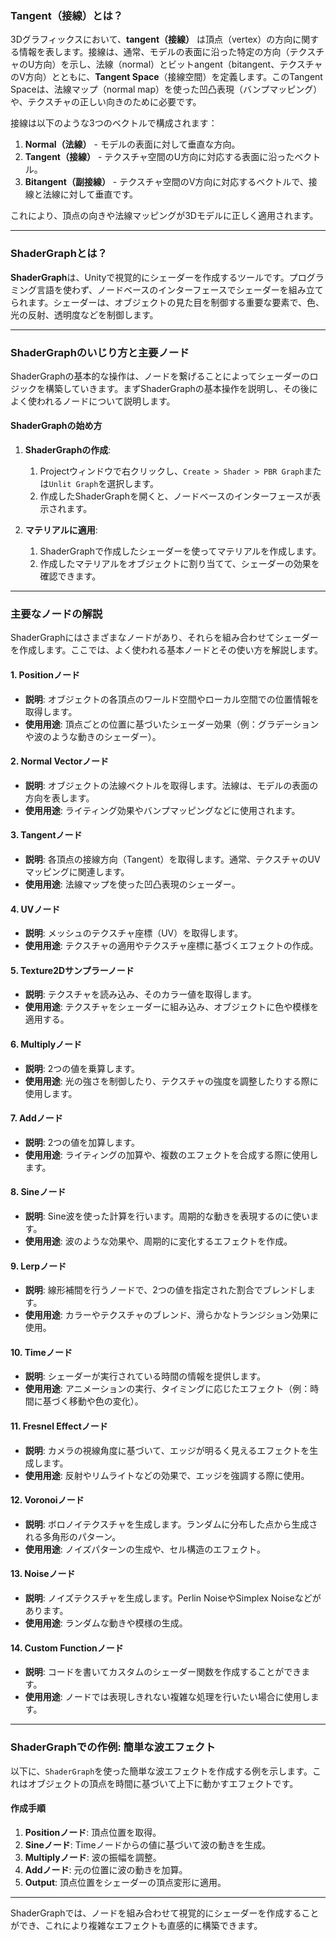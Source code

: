 ### Tangent（接線）とは？
3Dグラフィックスにおいて、**tangent（接線）** は頂点（vertex）の方向に関する情報を表します。接線は、通常、モデルの表面に沿った特定の方向（テクスチャのU方向）を示し、法線（normal）とビットangent（bitangent、テクスチャのV方向）とともに、**Tangent Space**（接線空間）を定義します。このTangent Spaceは、法線マップ（normal map）を使った凹凸表現（バンプマッピング）や、テクスチャの正しい向きのために必要です。

接線は以下のような3つのベクトルで構成されます：
1. **Normal（法線）** - モデルの表面に対して垂直な方向。
2. **Tangent（接線）** - テクスチャ空間のU方向に対応する表面に沿ったベクトル。
3. **Bitangent（副接線）** - テクスチャ空間のV方向に対応するベクトルで、接線と法線に対して垂直です。

これにより、頂点の向きや法線マッピングが3Dモデルに正しく適用されます。

---

### ShaderGraphとは？

**ShaderGraph**は、Unityで視覚的にシェーダーを作成するツールです。プログラミング言語を使わず、ノードベースのインターフェースでシェーダーを組み立てられます。シェーダーは、オブジェクトの見た目を制御する重要な要素で、色、光の反射、透明度などを制御します。

---

### ShaderGraphのいじり方と主要ノード

ShaderGraphの基本的な操作は、ノードを繋げることによってシェーダーのロジックを構築していきます。まずShaderGraphの基本操作を説明し、その後によく使われるノードについて説明します。

#### ShaderGraphの始め方

1. **ShaderGraphの作成**:
   1. Projectウィンドウで右クリックし、`Create > Shader > PBR Graph`または`Unlit Graph`を選択します。
   2. 作成したShaderGraphを開くと、ノードベースのインターフェースが表示されます。

2. **マテリアルに適用**:
   1. ShaderGraphで作成したシェーダーを使ってマテリアルを作成します。
   2. 作成したマテリアルをオブジェクトに割り当てて、シェーダーの効果を確認できます。

---

### 主要なノードの解説

ShaderGraphにはさまざまなノードがあり、それらを組み合わせてシェーダーを作成します。ここでは、よく使われる基本ノードとその使い方を解説します。

#### 1. **Positionノード**
- **説明**: オブジェクトの各頂点のワールド空間やローカル空間での位置情報を取得します。
- **使用用途**: 頂点ごとの位置に基づいたシェーダー効果（例：グラデーションや波のような動きのシェーダー）。

#### 2. **Normal Vectorノード**
- **説明**: オブジェクトの法線ベクトルを取得します。法線は、モデルの表面の方向を表します。
- **使用用途**: ライティング効果やバンプマッピングなどに使用されます。

#### 3. **Tangentノード**
- **説明**: 各頂点の接線方向（Tangent）を取得します。通常、テクスチャのUVマッピングに関連します。
- **使用用途**: 法線マップを使った凹凸表現のシェーダー。

#### 4. **UVノード**
- **説明**: メッシュのテクスチャ座標（UV）を取得します。
- **使用用途**: テクスチャの適用やテクスチャ座標に基づくエフェクトの作成。

#### 5. **Texture2Dサンプラーノード**
- **説明**: テクスチャを読み込み、そのカラー値を取得します。
- **使用用途**: テクスチャをシェーダーに組み込み、オブジェクトに色や模様を適用する。

#### 6. **Multiplyノード**
- **説明**: 2つの値を乗算します。
- **使用用途**: 光の強さを制御したり、テクスチャの強度を調整したりする際に使用します。

#### 7. **Addノード**
- **説明**: 2つの値を加算します。
- **使用用途**: ライティングの加算や、複数のエフェクトを合成する際に使用します。

#### 8. **Sineノード**
- **説明**: Sine波を使った計算を行います。周期的な動きを表現するのに使います。
- **使用用途**: 波のような効果や、周期的に変化するエフェクトを作成。

#### 9. **Lerpノード**
- **説明**: 線形補間を行うノードで、2つの値を指定された割合でブレンドします。
- **使用用途**: カラーやテクスチャのブレンド、滑らかなトランジション効果に使用。

#### 10. **Timeノード**
- **説明**: シェーダーが実行されている時間の情報を提供します。
- **使用用途**: アニメーションの実行、タイミングに応じたエフェクト（例：時間に基づく移動や色の変化）。

#### 11. **Fresnel Effectノード**
- **説明**: カメラの視線角度に基づいて、エッジが明るく見えるエフェクトを生成します。
- **使用用途**: 反射やリムライトなどの効果で、エッジを強調する際に使用。

#### 12. **Voronoiノード**
- **説明**: ボロノイテクスチャを生成します。ランダムに分布した点から生成される多角形のパターン。
- **使用用途**: ノイズパターンの生成や、セル構造のエフェクト。

#### 13. **Noiseノード**
- **説明**: ノイズテクスチャを生成します。Perlin NoiseやSimplex Noiseなどがあります。
- **使用用途**: ランダムな動きや模様の生成。

#### 14. **Custom Functionノード**
- **説明**: コードを書いてカスタムのシェーダー関数を作成することができます。
- **使用用途**: ノードでは表現しきれない複雑な処理を行いたい場合に使用します。

---

### ShaderGraphでの作例: 簡単な波エフェクト

以下に、`ShaderGraph`を使った簡単な波エフェクトを作成する例を示します。これはオブジェクトの頂点を時間に基づいて上下に動かすエフェクトです。

#### 作成手順
1. **Positionノード**: 頂点位置を取得。
2. **Sineノード**: Timeノードからの値に基づいて波の動きを生成。
3. **Multiplyノード**: 波の振幅を調整。
4. **Addノード**: 元の位置に波の動きを加算。
5. **Output**: 頂点位置をシェーダーの頂点変形に適用。

---

ShaderGraphでは、ノードを組み合わせて視覚的にシェーダーを作成することができ、これにより複雑なエフェクトも直感的に構築できます。